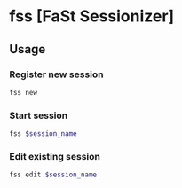 # fss [FaSt Sessionizer]

## Usage

### Register new session

```bash
fss new
```

### Start session

```bash
fss $session_name
```

### Edit existing session

```bash
fss edit $session_name
```

